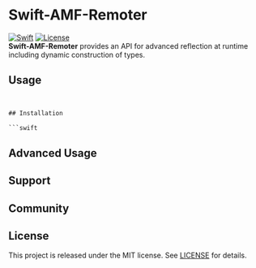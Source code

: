 # Swift-AMF-Remoter
 
[![Swift][swift-badge]][swift-url] 
[![License][mit-badge]][mit-url]  
**Swift-AMF-Remoter** provides an API for advanced reflection at runtime including dynamic construction of types.

## Usage

```swift


## Installation

```swift

```

## Advanced Usage
 
## Support

 

## Community
 

## License

This project is released under the MIT license. See [LICENSE](LICENSE) for details.

 [swift-badge]: https://img.shields.io/badge/Swift-4.0-orange.svg?style=flat		
 [swift-url]: https://swift.org		
 [mit-badge]: https://img.shields.io/badge/License-MIT-blue.svg?style=flat		
 [mit-url]: https://tldrlegal.com/license/mit-license		
 [slack-image]: http://s13.postimg.org/ybwy92ktf/Slack.png		
 [slack-badge]: https://zewo-slackin.herokuapp.com/badge.svg		
 [slack-url]: http://slack.zewo.io		
 [travis-badge]: https://travis-ci.org/Zewo/Reflection.svg?branch=master		
 [travis-url]: https://travis-ci.org/Zewo/Reflection		
 [codecov-badge]: https://codecov.io/gh/Zewo/Reflection/branch/master/graph/badge.svg		
 [codecov-url]: https://codecov.io/gh/Zewo/Reflection		
 [codebeat-badge]: https://codebeat.co/badges/85f3c10b-6574-4956-8c58-bb6ad3ea1268		
 [codebeat-url]: https://codebeat.co/projects/github-com-zewo-reflection
